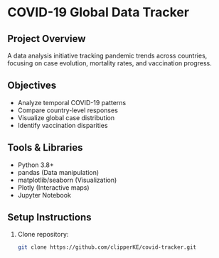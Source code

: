 # COVID-19 Global Data Tracker

## Project Overview
A data analysis initiative tracking pandemic trends across countries, focusing on case evolution, mortality rates, and vaccination progress.

## Objectives
- Analyze temporal COVID-19 patterns
- Compare country-level responses
- Visualize global case distribution
- Identify vaccination disparities

## Tools & Libraries
- Python 3.8+
- pandas (Data manipulation)
- matplotlib/seaborn (Visualization)
- Plotly (Interactive maps)
- Jupyter Notebook

## Setup Instructions
1. Clone repository:
   ```bash
   git clone https://github.com/clipperKE/covid-tracker.git
